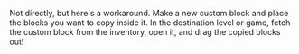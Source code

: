 Not directly, but here's a workaround. Make a new custom block and place the blocks you want to copy inside it. In the destination level or game, fetch the custom block from the inventory, open it, and drag the copied blocks out!
